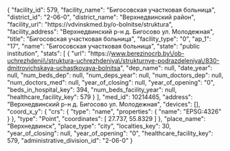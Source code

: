 {
    "facility_id": 579,
    "facility_name": "Бигосовская участковая больница",
    "district_id": "2-06-0",
    "district_name": "Верхнедвинский район",
    "facility_url": "https:\/\/vdvinskmed.by\/o-bolnitse\/struktura",
    "facility_address": "Верхнедвинский р-н д. Бигосово ул. Молодежная",
    "title": "Бигосовская участковая больница",
    "facility_type": "0",
    "ap_1": "17",
    "name": "Бигосовская участковая больница",
    "state": "public institution",
    "stats": [
        {
            "url": "https:\/\/www.berezinocrb.by\/ob-uchrezhdenii\/struktura-uchrezhdeniya\/strukturnye-podrazdeleniya\/830-dmitrovichskaya-uchastkovaya-bolnitsa",
            "dep_name": null,
            "date_year": null,
            "num_beds_dep": null,
            "num_deps_year": null,
            "num_doctors_dep": null,
            "num_doctors_med": null,
            "year_of_closing": null,
            "year_of_opening": "0",
            "beds_in_hospital_key": 394,
            "num_beds_facility_year": null,
            "healthcare_facility_key": 579
        }
    ],
    "med_id": 10214465,
    "address": "Верхнедвинский р-н д. Бигосово ул. Молодежная",
    "devices": [],
    "coord_x_y": {
        "crs": {
            "type": "name",
            "properties": {
                "name": "EPSG:4326"
            }
        },
        "type": "Point",
        "coordinates": [
            27.737,
            55.8329
        ]
    },
    "place_name": "Верхнедвинск",
    "place_type": "city",
    "localties_key": 30,
    "year_of_closing": null,
    "year_of_opening": "0",
    "healthcare_facility_key": 579,
    "administrative_division_id": "2-06-0"
}